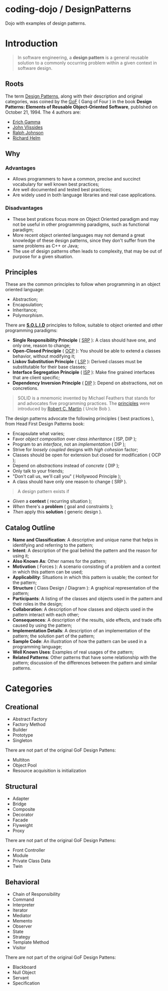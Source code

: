 coding-dojo / DesignPatterns
============================

Dojo with examples of design patterns.

# Introduction

> In software engineering, a **design pattern** is a general reusable solution to a commonly occurring problem within a given context in software design.

## Roots

The term [Design Patterns](http://en.wikipedia.org/wiki/Design_Patterns), along with their description and original categories, was coined by the [GoF](http://c2.com/cgi/wiki?GangOfFour) ( Gang of Four ) in the book **Design Patterns: Elements of Reusable Object-Oriented Software**, published on October 21, 1994. The 4 authors are:

- [Erich Gamma](http://en.wikipedia.org/wiki/Erich_Gamma)
- [John Vlissides](http://en.wikipedia.org/wiki/John_Vlissides)
- [Ralph Johnson](http://en.wikipedia.org/wiki/Ralph_Johnson_%28computer_scientist%29)
- [Richard Helm]()

## Why

### Advantages

- Allows programmers to have a common, precise and succinct vocabulary for well known best practices;
- Are well documented and tested best practices;
- Are widely used in both language libraries and real case applications.

### Disadvantages

- These best pratices focus more on Object Oriented paradigm and may not be useful in other programming paradigms, such as functional paradigm;
- More recent object oriented languages may not demand a great knowledge of these design patterns, since they don't suffer from the same problems as C++ or Java;
- The use of design patterns often leads to complexity, that may be out of purpose for a given situation.

## Principles

These are the common principles to follow when programming in an object oriented language:
- Abstraction;
- Encapsulation;
- Inheritance;
- Polymorphism.

There are [**S.O.L.I.D**](http://en.wikipedia.org/wiki/SOLID_(object-oriented_design)) principles to follow, suitable to object oriented and other programming paradigms:
- **Single Responsibility Principle** ( [SRP](https://docs.google.com/file/d/0ByOwmqah_nuGNHEtcU5OekdDMkk/edit?pli=1) ): A class should have one, and only one, reason to change;
- **Open-Closed Principle** ( [OCP](https://drive.google.com/file/d/0BwhCYaYDn8EgN2M5MTkwM2EtNWFkZC00ZTI3LWFjZTUtNTFhZGZiYmUzODc1/view) ): You should be able to extend a classes behavior, without modifying it;
- **Liskov Substitution Principle** ( [LSP](https://drive.google.com/file/d/0BwhCYaYDn8EgNzAzZjA5ZmItNjU3NS00MzQ5LTkwYjMtMDJhNDU5ZTM0MTlh/view) ): Derived classes must be substitutable for their base classes;
- **Interface Segregation Principle** ( [ISP](https://drive.google.com/file/d/0BwhCYaYDn8EgOTViYjJhYzMtMzYxMC00MzFjLWJjMzYtOGJiMDc5N2JkYmJi/view) ): Make fine grained interfaces that are client specific;
- **Dependency Inversion Principle** ( [DIP](https://drive.google.com/file/d/0BwhCYaYDn8EgMjdlMWIzNGUtZTQ0NC00ZjQ5LTkwYzQtZjRhMDRlNTQ3ZGMz/view) ): Depend on abstractions, not on concretions.

> SOLID is a mnemonic invented by Michael Feathers that stands for and advocates five programming practices. The [principles](http://www.butunclebob.com/ArticleS.UncleBob.PrinciplesOfOod) were introduced by [Robert C. Martin](http://en.wikipedia.org/wiki/Robert_Cecil_Martin) ( Uncle Bob ).

The design patterns advocate the following principles ( best practices ), from Head First Design Patterns book:
- Encapsulate what varies;
- Favor _object composition_ over _class inheritance_ ( ISP, DIP );
- Program to an _interface_, not an _implementation_ ( DIP );
- Strive for _loosely coupled_ designs with _high cohesion_ factor;
- Classes should be open for extension but closed for modification ( OCP );
- Depend on _abstractions_ instead of _concrete_ ( DIP );
- Only talk to your friends;
- "Don't call us, we'll call you" ( Hollywood Principle );
- A class should have only one reason to change ( SRP ).

> A design pattern exists if
- _Given_ a **context** ( recurring situation );
- _When_ there's a **problem** ( goal and constraints );
- _Then_ apply this **solution** ( generic design ).

## Catalog Outline

- **Name and Classification**: A descriptive and unique name that helps in identifying and referring to the pattern;
- **Intent**: A description of the goal behind the pattern and the reason for using it;
- **Also Known As**: Other names for the pattern;
- **Motivation** ( Forces ): A scenario consisting of a problem and a context in which this pattern can be used;
- **Applicability**: Situations in which this pattern is usable; the context for the pattern;
- **Structure** ( Class Design / Diagram ): A graphical representation of the pattern;
- **Participants**: A listing of the classes and objects used in the pattern and their roles in the design;
- **Collaboration**: A description of how classes and objects used in the pattern interact with each other;
- **Consequences**: A description of the results, side effects, and trade offs caused by using the pattern;
- **Implementation Details**: A description of an implementation of the pattern; the solution part of the pattern;
- **Sample Code**: An illustration of how the pattern can be used in a programming language;
- **Well Known Uses**: Examples of real usages of the pattern;
- **Related Patterns**: Other patterns that have some relationship with the pattern; discussion of the differences between the pattern and similar patterns.

# Categories

## Creational

- Abstract Factory
- Factory Method
- Builder
- Prototype
- Singleton

There are not part of the original GoF Design Pattens:
- Multiton
- Object Pool
- Resource acquisition is initialization

## Structural

- Adapter
- Bridge
- Composite
- Decorator
- Facade
- Flyweight
- Proxy

There are not part of the original GoF Design Pattens:
- Front Controller
- Module
- Private Class Data
- Twin

## Behavioral

- Chain of Responsibility
- Command
- Interpreter
- Iterator
- Mediator
- Memento
- Observer
- State
- Strategy
- Template Method
- Visitor

There are not part of the original GoF Design Pattens:
- Blackboard
- Null Object
- Servant
- Specification
